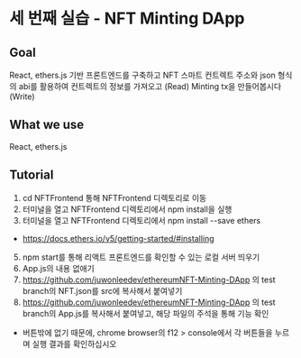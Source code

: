 # 세 번째 실습 - NFT Minting DApp

## Goal

React, ethers.js 기반 프론트엔드를 구축하고 NFT 스마트 컨트렉트 주소와 json 형식의 abi를 활용하여 컨트렉트의 정보를 가져오고 (Read) Minting tx을 만들어봅시다 (Write)

## What we use

React, ethers.js

## Tutorial

1. cd NFTFrontend 통해 NFTFrontend 디렉토리로 이동
2. 터미널을 열고 NFTFrontend 디렉토리에서 npm install을 실행
4. 터미널을 열고 NFTFrontend 디렉토리에서 npm install --save ethers
- https://docs.ethers.io/v5/getting-started/#installing  
5. npm start를 통해 리액트 프론트엔드를 확인할 수 있는 로컬 서버 띄우기
6. App.js의 내용 없애기
7. https://github.com/juwonleedev/ethereumNFT-Minting-DApp 의 test branch의 NFT.json를 src에 복사해서 붙여넣기
8. https://github.com/juwonleedev/ethereumNFT-Minting-DApp 의 test branch의 App.js를 복사해서 붙여넣고, 해당 파일의 주석을 통해 기능 확인
- 버튼밖에 없기 때문에, chrome browser의 f12 > console에서 각 버튼들을 누르며 실행 결과를 확인하십시오 